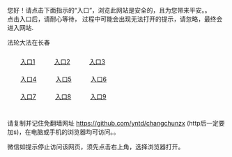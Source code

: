 您好！请点击下面指示的“入口”，浏览此网站是安全的，且为您带来平安。。 <br/>
点击入口后，请耐心等待， 过程中可能会出现无法打开的提示，请忽略，最终会进入网站. </br>

法轮大法在长春<br/>
<div style="padding:10px"><a style="margin:20px" target="_blank" href="https://d3sevkakqb6qe4.cloudfront.net/2Qpsp?auvlgre" id="ccLink1" rel="nofollow">入口1</a> <a target="_blank" style="margin:20px" href="https://dywzrrn3eqrcy.cloudfront.net/2Qpsp?kytdykay" id="ccLink2" rel="nofollow">入口2</a> <a style="margin:20px" target="_blank" href="https://d2l6ixaatcu9ey.cloudfront.net/2Qpsp?nsjls" id="ccLink3" rel="nofollow">入口3</a></div>

<div style="padding:10px" ><a style="margin:20px" target="_blank" href="https://d3sevkakqb6qe4.cloudfront.net/2Qpsp?auvlgre" id="ccLink4" rel="nofollow">入口4</a> <a style="margin:20px" href="https://dywzrrn3eqrcy.cloudfront.net/2Qpsp?kytdykay" target="_blank" id="ccLink5" rel="nofollow">入口5</a> <a style="margin:20px" href="https://d2l6ixaatcu9ey.cloudfront.net/2Qpsp?nsjls" target="_blank" id="ccLink6" rel="nofollow">入口6</a></div>

<div style="padding:10px"><a style="margin:20px" target="_blank" href="https://d3sevkakqb6qe4.cloudfront.net/2Qpsp?auvlgre" id="ccLink7" rel="nofollow">入口7</a> <a style="margin:20px" href="https://dywzrrn3eqrcy.cloudfront.net/2Qpsp?kytdykay" target="_blank" id="ccLink8" rel="nofollow">入口8</a> <a style="margin:20px" target="_blank" href="https://d2l6ixaatcu9ey.cloudfront.net/2Qpsp?nsjls" id="ccLink9" rel="nofollow">入口9</a></div>

<br/>



请复制并记住免翻墙网址 https://github.com/yntd/changchunzx (http后一定要加s)，在电脑或手机的浏览器均可访问。。<br/>

微信如提示停止访问该网页，须先点击右上角，选择浏览器打开。
